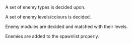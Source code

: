 A set of enemy types is decided upon.

A set of enemy levels/colours is decided.

Enemy modules are decided and matched with their levels.

Enemies are added to the spawnlist properly.